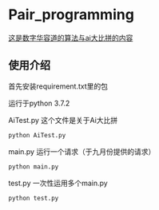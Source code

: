 # Pair_programming

<u>这是数字华容道的算法与ai大比拼的内容</u>

## 使用介绍

首先安装requirement.txt里的包

运行于python 3.7.2

AiTest.py  这个文件是关于Ai大比拼

```python
python AiTest.py
```

main.py  运行一个请求（于九月份提供的请求）

```python
python main.py
```

test.py 一次性运用多个main.py

```python
python test.py
```

